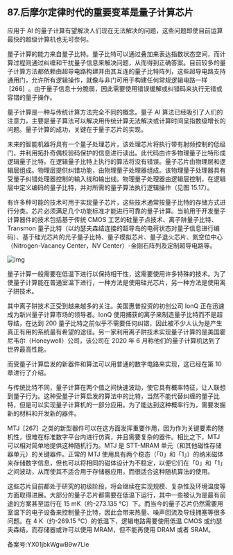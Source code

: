 ## 87.后摩尔定律时代的重要变革是量子计算芯片
应用于 AI 的量子计算有望解决人们现在无法解决的问题，这些问题即使目前运算最快的超级计算机也无可奈何。 


量子计算的能力来自量子比特。量子比特可以通过叠加来表达指数状态空间，而计算过程则通过纠缠和干扰量子信息来解决问题，从而得到正确答案。目前较多的量子计算方法都依赖由超导电路构建并由其互连的量子比特阵列，这些超导电路支持通用门，允许所有逻辑操作，就像与非门可用于构建任何常规逻辑电路一样  [266]  。由于量子信息十分脆弱，因此需要使用错误缓解或纠错码来执行无错或容错的量子操作。 


量子计算是一种与传统计算方法完全不同的概念。量子 AI 算法已经吸引了人们的注意力，主要是量子算法可以解决用传统计算无法解决或计算时间呈指数级增长的问题。量子计算的成功，关键在于量子芯片的实现。 


未来的智能机器将具有一个量子处理芯片，该处理芯片将执行带有射频控制的低级门，并利用拓扑奇偶校验码保护的信息进行读出。此代码由许多物理量子比特形成逻辑量子比特。在逻辑量子比特上执行的算法将没有错误。量子芯片由物理层和逻辑层组成。物理层提供纠错功能，由物理量子处理器组成。该物理量子处理器具有受量子纠错处理器控制的输入线和输出线。物理量子处理器由逻辑层控制，在逻辑层中定义编码的量子比特，并对所需的量子算法执行逻辑操作（见图 15.17）。 


有许多种可能的技术可用于实现量子芯片，这些技术通常按量子比特的存储方式进行分类。芯片必须满足几个功能标准才能进行可靠的量子计算。当前用于开发量子计算器件的技术包括基于传统 CMOS 工艺的硅量子点技术、离子阱量子比特、Transmon 量子比特（以约瑟夫森结连接的超导岛的电荷状态对量子信息进行编码）、基于硅光芯片的光子量子比特、量子模拟芯片、量子退火芯片、氮空位中心（Nitrogen-Vacancy Center，NV Center）-金刚石阵列及定制超导电路等。 


![img](https://pic4.zhimg.com/v2-f62b5a004a6a3faa846f82c011155cde.webp)

量子计算一般需要在低温下进行以保持相干性，这需要使用许多特殊的技术。为了使量子计算能在普通室温下进行，一种方法是使用硅光芯片，另一种方法是使用离子阱技术。 


其中离子阱技术正受到越来越多的关注。美国惠普投资的初创公司 IonQ 正在迅速成为新兴量子计算市场的领导者。IonQ 使用捕获的离子来制造量子比特而不是超导结，在达到 200 量子比特之前似乎不需要任何纠错，因此被不少人认为是产生真正有用的系统最有希望的途径。另一家利用离子阱技术实现量子计算的是美国霍尼韦尔（Honeywell）公司，该公司在 2020 年 6 月称他们的量子计算机达到了世界最高性能。 


而受量子计算启发的新器件和算法可以用普通的数字电路来实现，这已经在第 10 章进行了介绍。 


与传统比特不同，量子计算在两个值之间快速波动，使它具有概率特征，让人联想到量子行为。这种受量子计算启发的算法中的比特，当然不能代替纠缠的量子比特，但是可以实现量子计算机的一部分应用。为了能达到这种概率行为，需要发掘新的材料和开发新的器件。 


MTJ  [267]  之类的新型器件可以在这方面发挥重要作用，因为作为关键要素的随机性，很难在标准数字平台内进行仿真，并且需要复杂的器件。相比之下，MTJ 可以相对简单地提供这种随机行为。MTJ 是 STT-MRAM 单元（和其他磁性存储器单元）的关键器件。正常的 MTJ 使用具有两个稳态（「0」和「1」）的纳米磁体来存储数字信息，但也可以将相同的磁体设计为不稳定，以便它们在「0」和「1」之间波动，从而使其不适合用于存储器应用，而很适合这种随机算法的使用。 


这些芯片目前都处于研究的初级阶段，将会继续在实现规模、复杂性及环境温度等方面取得进展。大部分的量子芯片都需要在低温下运行，其中一些被认为是最有前途的方案甚至运行在 15 mK（约-273.135 ℃）下。而当今的量子芯片仍然需要用室温下的电子设备来控制量子比特，因此会带来热量、噪声回流及导线拥塞等很多问题。在 4 K（约-269.15 ℃）的低温下，逻辑电路需要使用低温 CMOS 或约瑟夫森结，而存储器或许可以使用 MRAM，但不能再使用 DRAM 或者 SRAM。 


备案号:YX01jbkWgwB9w7Lle

